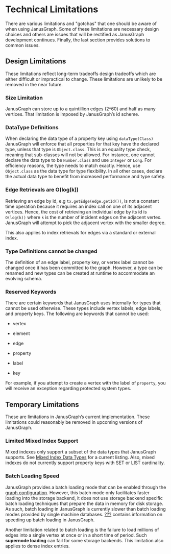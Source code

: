 Technical Limitations
=====================

There are various limitations and "gotchas" that one should be aware of
when using JanusGraph. Some of these limitations are necessary design
choices and others are issues that will be rectified as JanusGraph
development continues. Finally, the last section provides solutions to
common issues.

Design Limitations
------------------

These limitations reflect long-term tradeoffs design tradeoffs which are
either difficult or impractical to change. These limitations are
unlikely to be removed in the near future.

### Size Limitation

JanusGraph can store up to a quintillion edges (2^60) and half as many
vertices. That limitation is imposed by JanusGraph’s id scheme.

### DataType Definitions

When declaring the data type of a property key using `dataType(Class)`
JanusGraph will enforce that all properties for that key have the
declared type, unless that type is `Object.class`. This is an equality
type check, meaning that sub-classes will not be allowed. For instance,
one cannot declare the data type to be `Number.class` and use `Integer`
or `Long`. For efficiency reasons, the type needs to match exactly.
Hence, use `Object.class` as the data type for type flexibility. In all
other cases, declare the actual data type to benefit from increased
performance and type safety.

### Edge Retrievals are O(log(k))

Retrieving an edge by id, e.g `tx.getEdge(edge.getId())`, is not a
constant time operation because it requires an index call on one of its
adjacent vertices. Hence, the cost of retrieving an individual edge by
its id is `O(log(k))` where `k` is the number of incident edges on the
adjacent vertex. JanusGraph will attempt to pick the adjacent vertex
with the smaller degree.

This also applies to index retrievals for edges via a standard or
external index.

### Type Definitions cannot be changed

The definition of an edge label, property key, or vertex label cannot be
changed once it has been committed to the graph. However, a type can be
renamed and new types can be created at runtime to accommodate an
evolving schema.

### Reserved Keywords

There are certain keywords that JanusGraph uses internally for types
that cannot be used otherwise. These types include vertex labels, edge
labels, and property keys. The following are keywords that cannot be
used:

-   vertex

-   element

-   edge

-   property

-   label

-   key

For example, if you attempt to create a vertex with the label of
`property`, you will receive an exception regarding protected system
types.

Temporary Limitations
---------------------

These are limitations in JanusGraph’s current implementation. These
limitations could reasonably be removed in upcoming versions of
JanusGraph.

### Limited Mixed Index Support

Mixed indexes only support a subset of the data types that JanusGraph
supports. See [Mixed Index Data Types](#mixeddatatypes) for a current
listing. Also, mixed indexes do not currently support property keys with
SET or LIST cardinality.

### Batch Loading Speed

JanusGraph provides a batch loading mode that can be enabled through the
[graph configuration](configuration-reference.md). However, this batch mode only
facilitates faster loading into the storage backend, it does not use
storage backend specific batch loading techniques that prepare the data
in memory for disk storage. As such, batch loading in JanusGraph is
currently slower than batch loading modes provided by single machine
databases. [???](../advanced-topics/bulk-loading.md) contains information on speeding up
batch loading in JanusGraph.

Another limitation related to batch loading is the failure to load
millions of edges into a single vertex at once or in a short time of
period. Such **supernode loading** can fail for some storage backends.
This limitation also applies to dense index entries.
